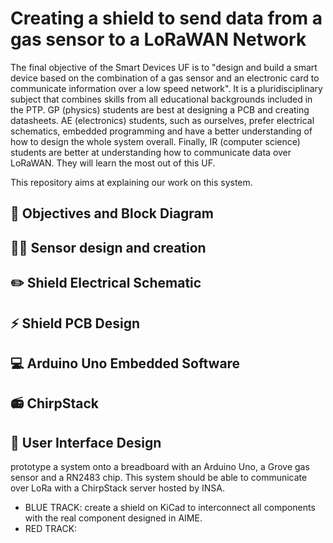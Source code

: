 # Creating a shield to send data from a gas sensor to a LoRaWAN Network

The final objective of the Smart Devices UF is to "design and build a smart device based on the combination of a gas sensor and an electronic card to communicate information over a low speed network". It is a pluridisciplinary subject that combines skills from all educational backgrounds included in the PTP. GP (physics) students are best at designing a PCB and creating datasheets. AE (electronics) students, such as ourselves, prefer electrical schematics, embedded programming and have a better understanding of how to design the whole system overall. Finally, IR (computer science) students are better at understanding how to communicate data over LoRaWAN. They will learn the most out of this UF.

This repository aims at explaining our work on this system.

## 📝 Objectives and Block Diagram

## 🧑‍🔬 Sensor design and creation

## ✏️ Shield Electrical Schematic

## ⚡ Shield PCB Design

## 💻 Arduino Uno Embedded Software

## 📻 ChirpStack

## 📱 User Interface Design

prototype a system onto a breadboard with an Arduino Uno, a Grove gas sensor and a RN2483 chip. This system should be able to communicate over LoRa with a ChirpStack server hosted by INSA.
- BLUE TRACK: create a shield on KiCad to interconnect all components with the real component designed in AIME.
- RED TRACK: 

